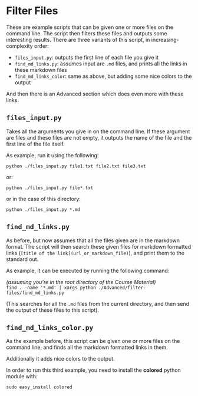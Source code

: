 # Filter Files

These are example scripts that can be given one or more files on the command line. The script then filters these files and outputs some interesting results. There are three variants of this script, in increasing-complexity order:

- `files_input.py`: outputs the first line of each file you give it
- `find_md_links.py`: assumes input are `.md` files, and prints all the links in these markdown files
- `find_md_links_color`: same as above, but adding some nice colors to the output

And then there is an Advanced section which does even more with these links.

## `files_input.py`

Takes all the arguments you give in on the command line. If these argument are files and these files are not empty, it outputs the name of the file and the first line of the file itself.

As example, run it using the following:

`python ./files_input.py file1.txt file2.txt file3.txt`

or:

`python ./files_input.py file*.txt`

or in the case of this directory:

`python ./files_input.py *.md`

## `find_md_links.py`

As before, but now assumes that all the files given are in the markdown format. The script will then search these given files for markdown formatted links (`[title of the link](url_or_markdown_file)`), and print them to the standard out.

As example, it can be executed by running the following command:

*(assuming you're in the root directory of the Course Material)*  
`find . -name '*.md' | xargs python ./Advanced/filter-files/find_md_links.py`  

(This searches for all the `.md` files from the current directory, and then send the output of these files to this script).

## `find_md_links_color.py`

As the example before, this script can be given one or more files on the command line, and finds all the markdown formatted links in them.

Additionally it adds nice colors to the output.

In order to run this third example, you need to install the **colored** python module with:

`sudo easy_install colored`
